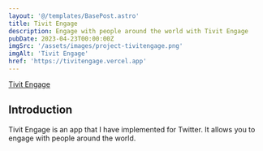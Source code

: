 ```yaml
---
layout: '@/templates/BasePost.astro'
title: Tivit Engage
description: Engage with people around the world with Tivit Engage
pubDate: 2023-04-23T00:00:00Z
imgSrc: '/assets/images/project-tivitengage.png'
imgAlt: 'Tivit Engage'
href: 'https://tivitengage.vercel.app'
---
```


[Tivit Engage](https://tivitengage.vercel.app)

## Introduction

Tivit Engage is an app that I have implemented for Twitter. It allows you to engage with people around the world. 


